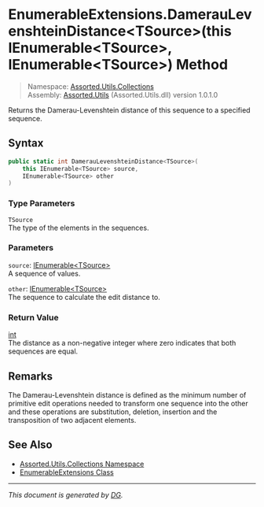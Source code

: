 ﻿# EnumerableExtensions.DamerauLevenshteinDistance\<TSource>(this IEnumerable\<TSource>, IEnumerable\<TSource>) Method

> Namespace: [Assorted.Utils.Collections](index.md#assortedutilscollections-namespace)\
> Assembly: [Assorted.Utils](index.md) (Assorted.Utils.dll) version 1.0.1.0

Returns the Damerau-Levenshtein distance of this sequence to a specified sequence.

## Syntax

```csharp
public static int DamerauLevenshteinDistance<TSource>(
    this IEnumerable<TSource> source, 
    IEnumerable<TSource> other
)
```

### Type Parameters

`TSource`\
The type of the elements in the sequences.

### Parameters

`source`: [IEnumerable\<TSource>](https://docs.microsoft.com/en-us/dotnet/api/system.collections.generic.ienumerable-1)\
A sequence of values.

`other`: [IEnumerable\<TSource>](https://docs.microsoft.com/en-us/dotnet/api/system.collections.generic.ienumerable-1)\
The sequence to calculate the edit distance to.

### Return Value

[int](https://docs.microsoft.com/en-us/dotnet/api/system.int32)\
The distance as a non-negative integer where zero indicates that both sequences are equal.

## Remarks

The Damerau-Levenshtein distance is defined as the minimum number of primitive edit operations needed to transform one sequence into the other and these operations are substitution, deletion, insertion and the transposition of two adjacent elements.

## See Also

- [Assorted.Utils.Collections Namespace](index.md#assortedutilscollections-namespace)
- [EnumerableExtensions Class](Assorted.Utils.Collections.EnumerableExtensions.md)

---

_This document is generated by [DG](https://github.com/Khojasteh/dg)._
